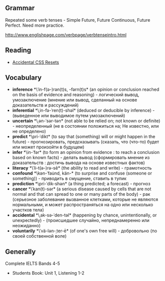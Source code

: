 ## Grammar
Repeated some verb tenses - Simple Future, Future Continuous, Future Perfect. Need more practice.

http://www.englishpage.com/verbpage/verbtenseintro.html


## Reading
- [Accidental CSS Resets](http://css-tricks.com/accidental-css-resets/)


## Vocabulary
- **inference** *\ˈin-f(ə-)rən(t)s, -fərn(t)s\* (an opinion or conclusion reached on the basis of evidence and reasoning) - логический вывод, умозаключение (мнение или вывод, сделанный на основе доказательств и рассуждений)
- **inferential** *\ˌin-fə-ˈren(t)-shəl\* (deduced or deducible by inference) - (выведенное или выводимое путем умозаключений)
- **uncertain** *\ˌən-ˈsər-tən\* (not able to be relied on; not known or definite) - неопределенный (не в состоянии положиться на; Не известно, или не определено)
- **predict** *\pri-ˈdikt\* (to say that (something) will or might happen in the future) - прогнозировать, предсказывать (сказать, что (что-то) будет или может произойти в будущем)
- **infer** *\in-ˈfər\* (to form an opinion from evidence : to reach a conclusion based on known facts) - делать вывод (сформировать мнение из доказательств : достичь вывода на основе известных фактов)
- **literacy** *\ˈli-t(ə-)rə-sē\* (the ability to read and write) - грамотность
- **confound** *\kən-ˈfau̇nd, kän-\* (to surprise and confuse (someone or something)) - приводить в смущение, ставить в тупик
- **prediction** *\pri-ˈdik-shən\* (a thing predicted; a forecast) - прогноз
- **cancer** *\ˈkan(t)-sər\* (a serious disease caused by cells that are not normal and that can spread to one or many parts of the body) - рак (серьезное заболевание вызванное клетками, которые не являются нормальными, и может распространяться на одно или несколько участков тела)
- **accidental** *\ˌak-sə-ˈden-təl\* (happening by chance, unintentionally, or unexpectedly) - (происшедшее случайно, непреднамеренно или неожиданно)
- **voluntarily** *\ˈvä-lən-ˌter-ē\* (of one's own free will) - добровольно (по своей собственной воле)


## Generally

Complete IELTS Bands 4-5
- Students Book: Unit 1, Listening 1-2